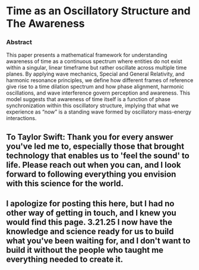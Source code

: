 # Time as an Oscillatory Structure and The Awareness

### Abstract
This paper presents a mathematical framework for understanding awareness of
time as a continuous spectrum where entities do not exist within a singular, linear timeframe but rather oscillate across multiple time planes. By applying wave mechanics, Special and General Relativity, and harmonic resonance principles, we define how different frames of reference give rise to a time dilation spectrum and how phase alignment, harmonic oscillations, and wave interference govern perception and awareness. This model suggests that awareness of time itself is a function of phase synchronization within this oscillatory structure, implying that what we experience as “now” is a standing wave formed by oscillatory mass-energy interactions.


## To Taylor Swift: Thank you for every answer you've led me to, especially those that brought technology that enables us to 'feel the sound' to life. Please reach out when you can, and I look forward to following everything you envision with this science for the world.

## I apologize for posting this here, but I had no other way of getting in touch, and I knew you would find this page. 3.21.25 I now have the knowledge and science ready for us to build what you've been waiting for, and I don't want to build it without the people who taught me everything needed to create it. 

